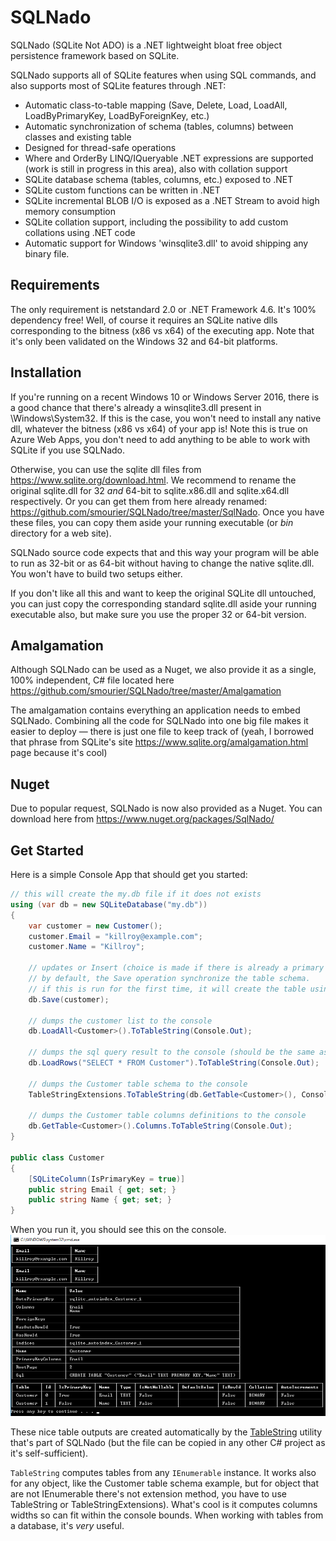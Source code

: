 # SQLNado
SQLNado (SQLite Not ADO) is a .NET lightweight bloat free object persistence framework based on SQLite.

SQLNado supports all of SQLite features when using SQL commands, and also supports most of SQLite features through .NET:

* Automatic class-to-table mapping (Save, Delete, Load, LoadAll, LoadByPrimaryKey, LoadByForeignKey, etc.)
* Automatic synchronization of schema (tables, columns) between classes and existing table
* Designed for thread-safe operations
* Where and OrderBy LINQ/IQueryable .NET expressions are supported (work is still in progress in this area), also with collation support
* SQLite database schema (tables, columns, etc.) exposed to .NET
* SQLite custom functions can be written in .NET
* SQLite incremental BLOB I/O is exposed as a .NET Stream to avoid high memory consumption
* SQLite  collation support, including the possibility to add custom collations using .NET code
* Automatic support for Windows 'winsqlite3.dll' to avoid shipping any binary file.

## Requirements
The only requirement is netstandard 2.0 or .NET Framework 4.6. It's 100% dependency free! Well, of course it requires an SQLite native dlls corresponding to the bitness (x86 vs x64) of the executing app. Note that it's only been validated on the Windows 32 and 64-bit platforms.

## Installation
If you're running on a recent Windows 10 or Windows Server 2016, there is a good chance that there's already a winsqlite3.dll present in \Windows\System32. If this is the case, you won't need to install any native dll, whatever the bitness (x86 vs x64) of your app is!
Note this is true on Azure Web Apps, you don't need to add anything to be able to work with SQLite if you use SQLNado.

Otherwise, you can use the sqlite dll files from https://www.sqlite.org/download.html. We recommend to rename the original sqlite.dll for 32 *and* 64-bit to sqlite.x86.dll and sqlite.x64.dll respectively.
Or you can get them from here already renamed: https://github.com/smourier/SQLNado/tree/master/SqlNado.
Once you have these files, you can copy them aside your running executable (or *bin* directory for a web site).

SQLNado source code expects that and this way your program will be able to run as 32-bit or as 64-bit without having to change the native sqlite.dll. You won't have to build two setups either. 

If you don't like all this and want to keep the original SQLite dll untouched, you can just copy the corresponding standard sqlite.dll aside your running executable also, but make sure you use the proper 32 or 64-bit version.

## Amalgamation
Although SQLNado can be used as a Nuget, we also provide it as a single, 100% independent, C# file located here https://github.com/smourier/SQLNado/tree/master/Amalgamation

The amalgamation contains everything an application needs to embed SQLNado. Combining all the code for SQLNado into one big file makes it easier to deploy — there is just one file to keep track of (yeah, I borrowed that phrase from SQLite's site https://www.sqlite.org/amalgamation.html page because it's cool)

## Nuget
Due to popular request, SQLNado is now also provided as a Nuget. You can download here from https://www.nuget.org/packages/SqlNado/

## Get Started
Here is a simple Console App that should get you started:

```csharp
// this will create the my.db file if it does not exists
using (var db = new SQLiteDatabase("my.db"))
{
    var customer = new Customer();
    customer.Email = "killroy@example.com";
    customer.Name = "Killroy";

    // updates or Insert (choice is made if there is already a primary key on the object).
    // by default, the Save operation synchronize the table schema.
    // if this is run for the first time, it will create the table using Customer type definition (properties).
    db.Save(customer);

    // dumps the customer list to the console
    db.LoadAll<Customer>().ToTableString(Console.Out);

    // dumps the sql query result to the console (should be the same as previous)
    db.LoadRows("SELECT * FROM Customer").ToTableString(Console.Out);

    // dumps the Customer table schema to the console
    TableStringExtensions.ToTableString(db.GetTable<Customer>(), Console.Out);

    // dumps the Customer table columns definitions to the console
    db.GetTable<Customer>().Columns.ToTableString(Console.Out);
}

public class Customer
{
    [SQLiteColumn(IsPrimaryKey = true)]
    public string Email { get; set; }
    public string Name { get; set; }
}
```    
When you run it, you should see this on the console.
![Console Output](/Doc/Images/TableString1.png?raw=true)

These nice table outputs are created automatically by the [TableString](/SqlNado/Utilities/TableString.cs) utility that's part of SQLNado (but the file can be copied in any other C# project as it's self-sufficient).

`TableString` computes tables from any `IEnumerable` instance. It works also for any object, like the Customer table schema example, but for object that are not IEnumerable there's not extension method, you have to use TableString or TableStringExtensions). What's cool is it computes columns widths so can fit within the console bounds. When working with tables from a database, it's *very* useful.
